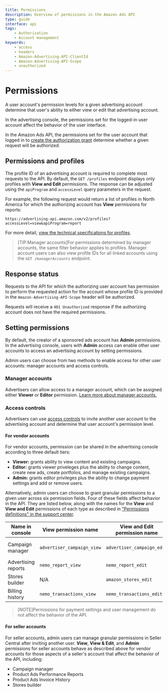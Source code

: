 ```yaml
---
title: Permissions
description: Overview of permissions in the Amazon Ads API
type: guide
interface: api
tags:
    - Authorization
    - Account management
keywords:
    - access
    - headers
    - Amazon-Advertising-API-ClientId
    - Amazon-Advertising-API-Scope
    - unauthorized
---
```


# Permissions

A user account's permission levels for a given advertising account determine that user's ability to either view or edit that advertising account.

In the advertising console, the permissions set for the logged-in user account affect the behavior of the user interface. 

In the Amazon Ads API, the permissions set for the user account that logged in to [create the authorization grant](guides/get-started/create-authorization-grant) determine whether a given request will be authorized.

## Permissions and profiles

The profile ID of an advertising account is required to complete most requests to the API. By default, the `GET /profiles` endpoint displays only profiles with **View and Edit** permissions. The response can be adjusted using the `apiProgram` and `accessLevel` query parameters in the request.

For example, the following request would return a list of profiles in North America for which the authorizing account has **View** permissions for reports:

```
https://advertising-api.amazon.com/v2/profiles?accessLevel=view&apiProgram=report
```

For more detail, [view the technical specifications for profiles](reference/2/profiles).

>[TIP:Manager accounts]For permissions determined by manager accounts, the same filter behavior applies to profiles. Manager account users can also view profile IDs for all linked accounts using the `GET /managerAccounts` endpoint.

## Response status

Requests to the API for which the authorizing user account has permission to perform the requested action for the account whose profile ID is provided in the `Amazon-Advertising-API-Scope` header will be authorized.

Requests will receive a `401 Unauthorized` response if the authorizing account does not have the required permissions.

## Setting permissions

By default, the creator of a sponsored ads account has **Admin** permissions. In the advertising console, users with **Admin** access can enable other user accounts to access an advertising account by setting permissions. 

Admin users can choose from two methods to enable access for other user accounts: manager accounts and access controls.

### Manager accounts

Advertisers can allow access to a manager account, which can be assigned either **Viewer** or **Editor** permission. [Learn more about manager accounts.](guides/account-management/authorization/manager-accounts)

### Access controls

Advertisers can use [access controls](https://advertising.amazon.com/help/?GDQVHVQMY9F88PCA#GDQVHVQMY9F88PCA) to invite another user account to the advertising account and determine that user account's permission level.

#### For vendor accounts

For vendor accounts, permission can be shared in the advertising console according to three default tiers:

- **Viewer:** grants ability to view content and existing campaigns.
- **Editor:** grants viewer priveleges plus the ability to change content, create new ads, create portfolios, and manage existing campaigns.
- **Admin:** grants editor privileges plus the ability to change payment settings and add or remove users.

Alternatively, admin users can choose to grant granular permissions to a given user across six permission fields. Four of these fields affect behavior in the API. They are listed below, along with the names for the **View** and **View and Edit** permissions of each type as described in ["Permissions definitions" in the support center](https://advertising.amazon.com/help/?GDQVHVQMY9F88PCA#GR9KP77YZUD3UEZD). 

| Name in console | View permission name | View and Edit permission name | Enables |
| --------------- | ---- | ------------- | ------- |
| Campaign manager | `advertiser_campaign_view` | `advertiser_campaign_edit` | Campaign management endpoints |
| Advertising reports | `nemo_report_view` | `nemo_report_edit` | Reporting endpoints |
| Stores builder | N/A | `amazon_stores_edit` | [Stores](reference/2/stores) endpoints |
| Billing history | `nemo_transactions_view` | `nemo_transactions_edit` | [Billing](guides/account-management/billing) endpoints |

>[NOTE]Permissions for payment settings and user management do not affect the behavior of the API.

#### For seller accounts

For seller accounts, admin users can manage granular permissions in Seller Central after inviting another user. **View**, **View & Edit**, and **Admin** permissions for seller accounts behave as described above for vendor accounts for those aspects of a seller's account that affect the behavior of the API, including:

- Campaign manager
- Product Ads Performance Reports
- Product Ads Invoice History
- Stores builder
